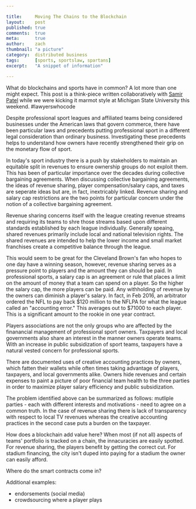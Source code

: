 ```yaml
---

title:     Moving The Chains to the Blockchain
layout:    post
published: true
comments:  true
meta:      true
author:    zach
thumbnail: "a picture"
category:  distributed business
tags:      [sports, sportslaw, spartans]
excerpt:   "A snippet of information"

---
```


What do blockchains and sports have in common? A lot more than one might expect. This post is a think-piece written collaboratively with [Samir Patel](https://twitter.com/samirpatellaw) while we were kicking it marmot style at Michigan State University this weekend. #lawyerswhocode

Despite professional sport leagues and affiliated teams being considered businesses under the American laws that govern commerce, there have been particular laws and precedents putting professional sport in a different legal consideration than ordinary business. Investigating these precedents helps to understand how owners have recently strengthened their grip on the monetary flow of sport.


In today's sport industry there is a push by stakeholders to maintain an equitable split in revenues to ensure ownership groups do not exploit them.  This has been of particular importance over the decades during collective bargaining agreements. When discussing collective bargaining agreements, the ideas of revenue sharing, player compensation/salary caps, and taxes are seperate ideas but are, in fact, inextricably linked. Revenue sharing and salary cap restrictions are the two points for particular concern under the notion of a collective bargaining agreement. 

Revenue sharing concerns itself with the league creating revenue streams and requiring its teams to shre those streams based upon different standards established by each league individually. Generally speaing, shared revenues primarily include local and national television rights. The shared revenues are intended to help the lower income and small market franchises create a competitive balance through the league.

This would seem to be great for the Cleveland Brown's fan who hopes to one day have a winning season, however, revenue sharing serves as a pressure point to players and the amount they can should be paid. In professional sports, a salary cap is an agreement or rule that places a limit on the amount of money that a team can spend on a player. So the higher the salary cap, the more players can be paid. Any withholding of revenue by the owners can diminish a player's salary.  In fact, in Feb 2016, an arbitrator ordered the NFL to pay back $120 million to the NFLPA for what the league called an "accounting error." This averages out to $71000 to each player. This is a significant amount to the rookie in one year contract.
 
   Players associations are not the only groups who are affected by the finanancial management of professional sport owners. Taxpayers and local governments also share an interest in the manner owners operate teams. With an increase in public subsidization of sport teams, taxpayers have a natural vested concern for professional sports.



There are documented uses of creative accounting practices by owners, which fatten their wallets while often times taking advantage of players, taxpayers, and local governments alike. Owners hide revenues and certain expenses to paint a picture of poor financial team health to the three parties in order to maximize player salary efficiency and public subsidization.   

The problem identified above can be summarized as follows: mutliple parties - each with different interests and motivations - need to agree on a common truth. In the case of revenue sharing there is lack of transparency with respect to local TV revenues whereas the creative accounting practices in the second case puts a burden on the taxpayer.

How does a blockchain add value here? When most (if not all) aspects of teams' portfolio is tracked on a chain, the innacuracies are easily spotted. For revenue sharing, the players benefit by getting the correct cut. For stadium financing, the city isn't duped into paying for a stadium the owner can easily afford. 

Where do the smart contracts come in?

Additional examples:

- endorsements (social media)
- crowdsourcing where a player plays
